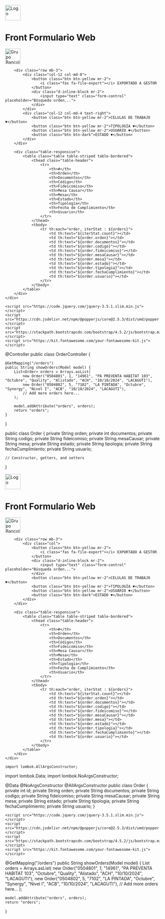 <!DOCTYPE html>
<html xmlns:th="http://www.thymeleaf.org" lang="es">
<head>
    <meta charset="UTF-8">
    <meta name="viewport" content="width=device-width, initial-scale=1.0">
    <title>Front Formulario Web - Grupo Bancolombia</title>
    <link href="https://stackpath.bootstrapcdn.com/bootstrap/4.5.2/css/bootstrap.min.css" rel="stylesheet">
    <style>
        .btn-yellow { background-color: #ffc107; border-color: #ffc107; }
        .btn-yellow:hover { background-color: #e0a800; border-color: #d39e00; }
        .table-header { background-color: #343a40; color: white; }
    </style>
</head>
<body>
    <div class="container-fluid mt-3">
        <div class="row align-items-center mb-3">
            <div class="col-auto">
                <img src="/path-to-your-logo.png" alt="Logo" height="50">
            </div>
            <div class="col text-center">
                <h1 class="mb-0">Front Formulario Web</h1>
            </div>
            <div class="col-auto">
                <img src="/path-to-bancolombia-logo.png" alt="Grupo Bancolombia" height="50">
            </div>
        </div>
        
        <div class="row mb-3">
            <div class="col-12 col-md-8">
                <button class="btn btn-yellow mr-2">
                    <i class="fas fa-file-export"></i> EXPORTADO A GESTOR
                </button>
                <div class="d-inline-block mr-2">
                    <input type="text" class="form-control" placeholder="Búsqueda orden...">
                </div>
            </div>
            <div class="col-12 col-md-4 text-right">
                <button class="btn btn-yellow mr-2">CELULAS DE TRABAJO ▼</button>
                <button class="btn btn-yellow mr-2">TIPOLOGÍA ▼</button>
                <button class="btn btn-yellow mr-2">USUARIO ▼</button>
                <button class="btn btn-dark">ESTADO ▼</button>
            </div>
        </div>
        
        <div class="table-responsive">
            <table class="table table-striped table-bordered">
                <thead class="table-header">
                    <tr>
                        <th>#</th>
                        <th>Orden</th>
                        <th>Documentos</th>
                        <th>Código</th>
                        <th>Fideicomiso</th>
                        <th>Mesa Causar</th>
                        <th>Mesa</th>
                        <th>Estado</th>
                        <th>Tipología</th>
                        <th>Fecha de Cumplimiento</th>
                        <th>Usuario</th>
                    </tr>
                </thead>
                <tbody>
                    <tr th:each="order, iterStat : ${orders}">
                        <td th:text="${iterStat.count}"></td>
                        <td th:text="${order.orden}"></td>
                        <td th:text="${order.documentos}"></td>
                        <td th:text="${order.codigo}"></td>
                        <td th:text="${order.fideicomiso}"></td>
                        <td th:text="${order.mesaCausar}"></td>
                        <td th:text="${order.mesa}"></td>
                        <td th:text="${order.estado}"></td>
                        <td th:text="${order.tipologia}"></td>
                        <td th:text="${order.fechaCumplimiento}"></td>
                        <td th:text="${order.usuario}"></td>
                    </tr>
                </tbody>
            </table>
        </div>
    </div>

    <script src="https://code.jquery.com/jquery-3.5.1.slim.min.js"></script>
    <script src="https://cdn.jsdelivr.net/npm/@popperjs/core@2.5.3/dist/umd/popper.min.js"></script>
    <script src="https://stackpath.bootstrapcdn.com/bootstrap/4.5.2/js/bootstrap.min.js"></script>
    <script src="https://kit.fontawesome.com/your-fontawesome-kit.js"></script>
</body>
</html>










@Controller
public class OrderController {

    @GetMapping("/orders")
    public String showOrders(Model model) {
        List<Order> orders = Arrays.asList(
            new Order("0504801", 1, "14961", "PA PREVENTA HABITAT 103", "Octubre", "Quality", "Alistado", "ACH", "10/10/2024", "LACAGUTI"),
            new Order("0504802", 5, "7102", "LA PINTADA", "Octubre", "Synergy", "Nivel I", "ACB", "10/10/2024", "LACAGUTI"),
            // Add more orders here...
        );
        
        model.addAttribute("orders", orders);
        return "orders";
    }
}

public class Order {
    private String orden;
    private int documentos;
    private String codigo;
    private String fideicomiso;
    private String mesaCausar;
    private String mesa;
    private String estado;
    private String tipologia;
    private String fechaCumplimiento;
    private String usuario;

    // Constructor, getters, and setters
}


<!DOCTYPE html>
<html xmlns:th="http://www.thymeleaf.org" lang="es">
<head>
    <meta charset="UTF-8">
    <meta name="viewport" content="width=device-width, initial-scale=1.0">
    <title>Front Formulario Web - Grupo Bancolombia</title>
    <link href="https://stackpath.bootstrapcdn.com/bootstrap/4.5.2/css/bootstrap.min.css" rel="stylesheet">
    <style>
        .btn-yellow { background-color: #ffc107; border-color: #ffc107; }
        .btn-yellow:hover { background-color: #e0a800; border-color: #d39e00; }
        .table-header { background-color: #343a40; color: white; }
    </style>
</head>
<body>
    <div class="container-fluid mt-3">
        <div class="row align-items-center mb-3">
            <div class="col-auto">
                <img src="/path-to-your-logo.png" alt="Logo" height="50">
            </div>
            <div class="col">
                <h1 class="mb-0">Front Formulario Web</h1>
            </div>
            <div class="col-auto">
                <img src="/path-to-bancolombia-logo.png" alt="Grupo Bancolombia" height="50">
            </div>
        </div>
        
        <div class="row mb-3">
            <div class="col">
                <button class="btn btn-yellow mr-2">
                    <i class="fas fa-file-export"></i> EXPORTADO A GESTOR
                </button>
                <div class="d-inline-block mr-2">
                    <input type="text" class="form-control" placeholder="Búsqueda orden...">
                </div>
                <button class="btn btn-yellow mr-2">CELULAS DE TRABAJO ▼</button>
                <button class="btn btn-yellow mr-2">TIPOLOGÍA ▼</button>
                <button class="btn btn-yellow mr-2">USUARIO ▼</button>
                <button class="btn btn-dark">ESTADO ▼</button>
            </div>
        </div>
        
        <div class="table-responsive">
            <table class="table table-striped table-bordered">
                <thead class="table-header">
                    <tr>
                        <th>#</th>
                        <th>Orden</th>
                        <th>Documentos</th>
                        <th>Código</th>
                        <th>Fideicomiso</th>
                        <th>Mesa Causar</th>
                        <th>Mesa</th>
                        <th>Estado</th>
                        <th>Tipología</th>
                        <th>Fecha de Cumplimiento</th>
                        <th>Usuario</th>
                    </tr>
                </thead>
                <tbody>
                    <tr th:each="order, iterStat : ${orders}">
                        <td th:text="${iterStat.count}"></td>
                        <td th:text="${order.orden}"></td>
                        <td th:text="${order.documentos}"></td>
                        <td th:text="${order.codigo}"></td>
                        <td th:text="${order.fideicomiso}"></td>
                        <td th:text="${order.mesaCausar}"></td>
                        <td th:text="${order.mesa}"></td>
                        <td th:text="${order.estado}"></td>
                        <td th:text="${order.tipologia}"></td>
                        <td th:text="${order.fechaCumplimiento}"></td>
                        <td th:text="${order.usuario}"></td>
                    </tr>
                </tbody>
            </table>
        </div>
    </div>

    import lombok.AllArgsConstructor;
import lombok.Data;
import lombok.NoArgsConstructor;

@Data
@NoArgsConstructor
@AllArgsConstructor
public class Order {
    private int id;
    private String orden;
    private String documentos;
    private String codigo;
    private String fideicomiso;
    private String mesaCausar;
    private String mesa;
    private String estado;
    private String tipologia;
    private String fechaCumplimiento;
    private String usuario;
}


    <script src="https://code.jquery.com/jquery-3.5.1.slim.min.js"></script>
    <script src="https://cdn.jsdelivr.net/npm/@popperjs/core@2.5.3/dist/umd/popper.min.js"></script>
    <script src="https://stackpath.bootstrapcdn.com/bootstrap/4.5.2/js/bootstrap.min.js"></script>
    <script src="https://kit.fontawesome.com/your-fontawesome-kit.js"></script>







@GetMapping("/orders")
public String showOrders(Model model) {
    List<Order> orders = Arrays.asList(
        new Order("0504801", 1, "14961", "PA PREVENTA HABITAT 103", "Octubre", "Quality", "Alistado", "ACH", "10/10/2024", "LACAGUTI"),
        new Order("0504802", 5, "7102", "LA PINTADA", "Octubre", "Synergy", "Nivel I", "ACB", "10/10/2024", "LACAGUTI"),
        // Add more orders here...
    );
    
    model.addAttribute("orders", orders);
    return "orders";
}




    
</body>
</html>
